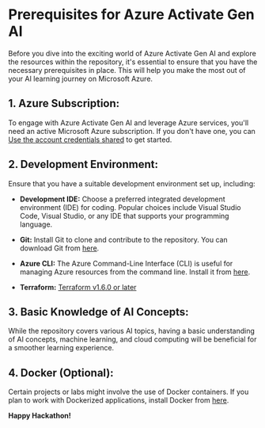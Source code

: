 # Prerequisites for Azure Activate Gen AI

Before you dive into the exciting world of Azure Activate Gen AI and explore the resources within the repository, it's essential to ensure that you have the necessary prerequisites in place. This will help you make the most out of your AI learning journey on Microsoft Azure.

## 1. Azure Subscription:

To engage with Azure Activate Gen AI and leverage Azure services, you'll need an active Microsoft Azure subscription. If you don't have one, you can [Use the account credentials shared](https://azure.microsoft.com/free/) to get started.

## 2. Development Environment:

Ensure that you have a suitable development environment set up, including:

   - **Development IDE:** Choose a preferred integrated development environment (IDE) for coding. Popular choices include Visual Studio Code, Visual Studio, or any IDE that supports your programming language.

   - **Git:** Install Git to clone and contribute to the repository. You can download Git from [here](https://git-scm.com/).

   - **Azure CLI:** The Azure Command-Line Interface (CLI) is useful for managing Azure resources from the command line. Install it from [here](https://docs.microsoft.com/en-us/cli/azure/install-azure-cli).

   - **Terraform:** [ Terraform v1.6.0 or later](https://developer.hashicorp.com/terraform/install)

## 3. Basic Knowledge of AI Concepts:

While the repository covers various AI topics, having a basic understanding of AI concepts, machine learning, and cloud computing will be beneficial for a smoother learning experience.

## 4. Docker (Optional):

Certain projects or labs might involve the use of Docker containers. If you plan to work with Dockerized applications, install Docker from [here](https://www.docker.com/get-started).

**Happy Hackathon!**
